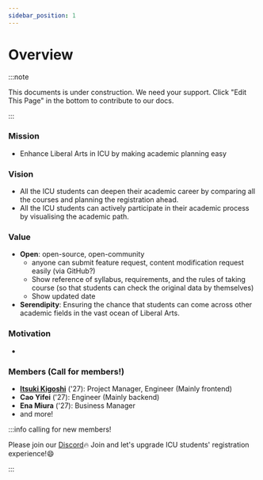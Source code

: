 ```yaml
---
sidebar_position: 1
---
```


# Overview

:::note

This documents is under construction.
We need your support.
Click "Edit This Page" in the bottom to contribute to our docs.

:::

### Mission

- Enhance Liberal Arts in ICU by making academic planning easy

### Vision

- All the ICU students can deepen their academic career by comparing all the courses and planning the registration ahead.
- All the ICU students can actively participate in their academic process by visualising the academic path.

### Value

- **Open**: open-source, open-community
  - anyone can submit feature request, content modification request easily (via GitHub?)
  - Show reference of syllabus, requirements, and the rules of taking course (so that students can check the original data by themselves)
  - Show updated date
- **Serendipity**: Ensuring the chance that students can come across other academic fields in the vast ocean of Liberal Arts.

### Motivation

-

### Members (Call for members!)

- **[Itsuki Kigoshi](https://itsukikigoshi.github.io/)** ('27): Project Manager, Engineer (Mainly frontend)
- **Cao Yifei** ('27): Engineer (Mainly backend)
- **Ena Miura** ('27): Business Manager
- and more!

:::info calling for new members!

Please join our [Discord](https://discord.gg/2gmKTs4ezk):fire: Join and let's upgrade ICU students' registration experience!:smile:

:::
